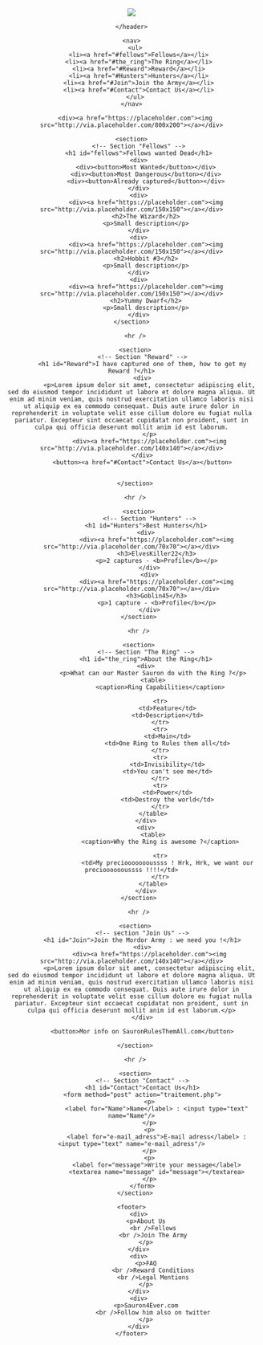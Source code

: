 <!DOCTYPE html>
<html>
  <head>
    <meta charset="utf-8" />
    <title>Find The Precious</title>
  </head>
  
  <body>
    <header>
        <div><a href="https://placeholder.com"><img src="http://via.placeholder.com/150x50"></a></div>
      
    </header>
    
    <nav>
      <ul>
        <li><a href="#fellows">Fellows</a></li>
        <li><a href="#the_ring">The Ring</a></li>
        <li><a href="#Reward">Reward</a></li>
        <li><a href="#Hunters">Hunters</a></li>
        <li><a href="#Join">Join the Army</a></li>
        <li><a href="#Contact">Contact Us</a></li>
      </ul>
    </nav>
    
      <div><a href="https://placeholder.com"><img src="http://via.placeholder.com/800x200"></a></div>
      
    <section>
        <!-- Section "Fellows" -->
        <h1 id="fellows">Fellows wanted Dead</h1>
        <div>
            <div><button>Most Wanted</button></div>
            <div><button>Most Dangerous</button></div>
            <div><button>Already captured</button></div>
        </div>
        <div>
            <div><a href="https://placeholder.com"><img src="http://via.placeholder.com/150x150"></a></div>
            <h2>The Wizard</h2>
            <p>Small description</p>
        </div>
        <div>
            <div><a href="https://placeholder.com"><img src="http://via.placeholder.com/150x150"></a></div>
            <h2>Hobbit #3</h2>
            <p>Small description</p>
        </div>
        <div>
            <div><a href="https://placeholder.com"><img src="http://via.placeholder.com/150x150"></a></div>
            <h2>Yummy Dwarf</h2>
            <p>Small description</p>
        </div>
    </section>
      
      <hr />
    
      <section>
          <!-- Section "Reward" -->
          <h1 id="Reward">I have captured one of them, how to get my Reward ?</h1>
          <div>
              <p>Lorem ipsum dolor sit amet, consectetur adipiscing elit, sed do eiusmod tempor incididunt ut labore et dolore magna aliqua. Ut enim ad minim veniam, quis nostrud exercitation ullamco laboris nisi ut aliquip ex ea commodo consequat. Duis aute irure dolor in reprehenderit in voluptate velit esse cillum dolore eu fugiat nulla pariatur. Excepteur sint occaecat cupidatat non proident, sunt in culpa qui officia deserunt mollit anim id est laborum.
              </p>
              <div><a href="https://placeholder.com"><img src="http://via.placeholder.com/140x140"></a></div>
          </div>
          <button><a href="#Contact">Contact Us</a></button>
          
          
      </section>
          
      <hr />
      
        <section>
              <!-- Section "Hunters" -->
            <h1 id="Hunters">Best Hunters</h1>
            <div>
                  <div><a href="https://placeholder.com"><img src="http://via.placeholder.com/70x70"></a></div>
                  <h3>ElvesKiller22</h3>
                  <p>2 captures - <b>Profile</b></p>
              </div>
              <div>
                  <div><a href="https://placeholder.com"><img src="http://via.placeholder.com/70x70"></a></div>
                  <h3>Goblin45</h3>
                  <p>1 capture - <b>Profile</b></p>
              </div>
        </section>
      
        <hr />
      
        <section>
            <!-- Section "The Ring" -->
            <h1 id="the_ring">About the Ring</h1>
            <div>
                <p>What can our Master Sauron do with the Ring ?</p>
                <table>
                    <caption>Ring Capabilities</caption>
                    
                    <tr>
                        <td>Feature</td>
                        <td>Description</td>
                    </tr>
                    <tr>
                        <td>Main</td>
                        <td>One Ring to Rules them all</td>
                    </tr>
                    <tr>
                        <td>Invisibility</td>
                        <td>You can't see me</td>
                    </tr>
                    <tr>
                        <td>Power</td>
                        <td>Destroy the world</td>
                    </tr>
                </table>
            </div>
            <div>
                <table>
                    <caption>Why the Ring is awesome ?</caption>
                    
                    <tr>
                        <td>My precioooooooussss ! Hrk, Hrk, we want our preciooooooussss !!!!</td>
                    </tr>
                </table>
            </div>
        </section>
      
        <hr />
      
      <section>
          <!-- section "Join Us" -->
          <h1 id="Join">Join the Mordor Army : we need you !</h1>
          <div>
              <div><a href="https://placeholder.com"><img src="http://via.placeholder.com/140x140"></a></div>
              <p>Lorem ipsum dolor sit amet, consectetur adipiscing elit, sed do eiusmod tempor incididunt ut labore et dolore magna aliqua. Ut enim ad minim veniam, quis nostrud exercitation ullamco laboris nisi ut aliquip ex ea commodo consequat. Duis aute irure dolor in reprehenderit in voluptate velit esse cillum dolore eu fugiat nulla pariatur. Excepteur sint occaecat cupidatat non proident, sunt in culpa qui officia deserunt mollit anim id est laborum.</p>
          </div>
          
          <button>Mor info on SauronRulesThemAll.com</button>
      
      </section>
      
      <hr />
      
      <section>
          <!-- Section "Contact" -->
          <h1 id="Contact">Contact Us</h1>
          <form method="post" action="traitement.php">
              <p>
                  <label for="Name">Name</label> : <input type="text" name="Name"/>
              </p>
              <p>
                  <label for="e-mail_adress">E-mail adress</label> : <input type="text" name="e-mail_adress"/>
              </p>
              <p>
                  <label for="message">Write your message</label>
                  <textarea name="message" id="message"></textarea>
              </p>
          </form>
      </section>
      
    <footer>
        <div>
            <p>About Us
                <br />Fellows
                <br />Join The Army
            </p>
        </div>
        <div>
            <p>FAQ
                <br />Reward Conditions
                <br />Legal Mentions
            </p>
        </div>
        <div>
            <p>Sauron4Ever.com
                <br />Follow him also on twitter
            </p>
        </div>
    </footer>
  </body>
</html>
